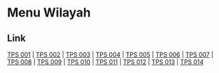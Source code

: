 # Menu Wilayah

## Link

[TPS 001](https://github.com/gigit-pemilu/pemilu-2024-17-bengkulu/tree/main/pilpres/hitung-suara/sub/17-bengkulu/sub/08-kepahiang/sub/02-ujan-mas/sub/1002-ujan-mas-atas/sub/001-tps)
 | 
[TPS 002](https://github.com/gigit-pemilu/pemilu-2024-17-bengkulu/tree/main/pilpres/hitung-suara/sub/17-bengkulu/sub/08-kepahiang/sub/02-ujan-mas/sub/1002-ujan-mas-atas/sub/002-tps)
 | 
[TPS 003](https://github.com/gigit-pemilu/pemilu-2024-17-bengkulu/tree/main/pilpres/hitung-suara/sub/17-bengkulu/sub/08-kepahiang/sub/02-ujan-mas/sub/1002-ujan-mas-atas/sub/003-tps)
 | 
[TPS 004](https://github.com/gigit-pemilu/pemilu-2024-17-bengkulu/tree/main/pilpres/hitung-suara/sub/17-bengkulu/sub/08-kepahiang/sub/02-ujan-mas/sub/1002-ujan-mas-atas/sub/004-tps)
 | 
[TPS 005](https://github.com/gigit-pemilu/pemilu-2024-17-bengkulu/tree/main/pilpres/hitung-suara/sub/17-bengkulu/sub/08-kepahiang/sub/02-ujan-mas/sub/1002-ujan-mas-atas/sub/005-tps)
 | 
[TPS 006](https://github.com/gigit-pemilu/pemilu-2024-17-bengkulu/tree/main/pilpres/hitung-suara/sub/17-bengkulu/sub/08-kepahiang/sub/02-ujan-mas/sub/1002-ujan-mas-atas/sub/006-tps)
 | 
[TPS 007](https://github.com/gigit-pemilu/pemilu-2024-17-bengkulu/tree/main/pilpres/hitung-suara/sub/17-bengkulu/sub/08-kepahiang/sub/02-ujan-mas/sub/1002-ujan-mas-atas/sub/007-tps)
 | 
[TPS 008](https://github.com/gigit-pemilu/pemilu-2024-17-bengkulu/tree/main/pilpres/hitung-suara/sub/17-bengkulu/sub/08-kepahiang/sub/02-ujan-mas/sub/1002-ujan-mas-atas/sub/008-tps)
 | 
[TPS 009](https://github.com/gigit-pemilu/pemilu-2024-17-bengkulu/tree/main/pilpres/hitung-suara/sub/17-bengkulu/sub/08-kepahiang/sub/02-ujan-mas/sub/1002-ujan-mas-atas/sub/009-tps)
 | 
[TPS 010](https://github.com/gigit-pemilu/pemilu-2024-17-bengkulu/tree/main/pilpres/hitung-suara/sub/17-bengkulu/sub/08-kepahiang/sub/02-ujan-mas/sub/1002-ujan-mas-atas/sub/010-tps)
 | 
[TPS 011](https://github.com/gigit-pemilu/pemilu-2024-17-bengkulu/tree/main/pilpres/hitung-suara/sub/17-bengkulu/sub/08-kepahiang/sub/02-ujan-mas/sub/1002-ujan-mas-atas/sub/011-tps)
 | 
[TPS 012](https://github.com/gigit-pemilu/pemilu-2024-17-bengkulu/tree/main/pilpres/hitung-suara/sub/17-bengkulu/sub/08-kepahiang/sub/02-ujan-mas/sub/1002-ujan-mas-atas/sub/012-tps)
 | 
[TPS 013](https://github.com/gigit-pemilu/pemilu-2024-17-bengkulu/tree/main/pilpres/hitung-suara/sub/17-bengkulu/sub/08-kepahiang/sub/02-ujan-mas/sub/1002-ujan-mas-atas/sub/013-tps)
 | 
[TPS 014](https://github.com/gigit-pemilu/pemilu-2024-17-bengkulu/tree/main/pilpres/hitung-suara/sub/17-bengkulu/sub/08-kepahiang/sub/02-ujan-mas/sub/1002-ujan-mas-atas/sub/014-tps)

